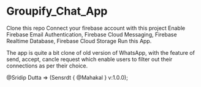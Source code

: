 # Groupify_Chat_App

Clone this repo 
Connect your firebase account with this project
Enable Firebase Email Authentication, Firebase Cloud Messaging, Firebase Realtime Database, Firebase Cloud Storage
Run this App.

The app is quite a bit clone of old version of WhatsApp, with the feature of send, accept, cancle request which enable users
to filter out their connections as per their choice.


@Sridip Dutta => (Sensrdt {
      @Mahakal
} v:1.0.0);      
